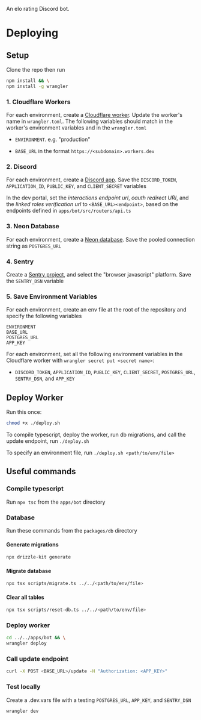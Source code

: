 An elo rating Discord bot.

# Deploying

## Setup

Clone the repo then run 
```bash
npm install && \
npm install -g wrangler
```

### 1. Cloudflare Workers

For each environment, create a [Cloudflare worker](https://developers.cloudflare.com/workers/get-started/guide/). Update the worker's name in `wrangler.toml`. The following variables should match in the worker's environment variables and in the `wrangler.toml`

- `ENVIRONMENT`. e.g. "production"

- `BASE_URL` in the format `https://<subdomain>.workers.dev`

### 2. Discord

For each environment, create a [Discord app](https://discord.com/developers/applications). Save the `DISCORD_TOKEN`, `APPLICATION_ID`, `PUBLIC_KEY`, and `CLIENT_SECRET` variables

In the dev portal, set the _interactions endpoint url_, _oauth redirect URI_, and the _linked roles verification url_ to `<BASE_URL><endpoint>`, based on the endpoints defined in `apps/bot/src/routers/api.ts`

### 3. Neon Database

For each environment, create a [Neon database](https://console.neon.tech/app/projects). Save the pooled connection string as `POSTGRES_URL`

### 4. Sentry

Create a [Sentry project](https://sentry.io/signup/), and select the "browser javascript" platform. Save the `SENTRY_DSN` variable

### 5. Save Environment Variables

For each environment, create an env file at the root of the repository and specify the following variables

```
ENVIRONMENT
BASE_URL
POSTGRES_URL
APP_KEY
```

For each environment, set all the following environment variables in the Cloudflare worker with `wrangler secret put <secret name>`:

- `DISCORD_TOKEN`, `APPLICATION_ID`, `PUBLIC_KEY`, `CLIENT_SECRET`, `POSTGRES_URL`, `SENTRY_DSN`, and `APP_KEY`


## Deploy Worker

Run this once: 

```bash
chmod +x ./deploy.sh
```

To compile typescript, deploy the worker, run db migrations, and call the update endpoint, run `./deploy.sh`

To specify an environment file, run `./deploy.sh <path/to/env/file>`

## Useful commands

### Compile typescript

Run `npx tsc` from the `apps/bot` directory

### Database

Run these commands from the `packages/db` directory

#### Generate migrations

```bash
npx drizzle-kit generate
```

#### Migrate database

```bash
npx tsx scripts/migrate.ts ../../<path/to/env/file>
```

#### Clear all tables

```bash
npx tsx scripts/reset-db.ts ../../<path/to/env/file>
```

### Deploy worker

```bash
cd ../../apps/bot && \
wrangler deploy
```

### Call update endpoint

```bash
curl -X POST <BASE_URL>/update -H "Authorization: <APP_KEY>"
```

### Test locally

Create a .dev.vars file with a testing `POSTGRES_URL`, `APP_KEY`, and `SENTRY_DSN`

```bash
wrangler dev
```

<!--

current total gzip size: 404.38 KiB

-->
